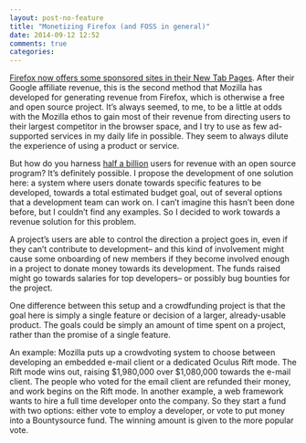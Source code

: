 ```yaml
---
layout: post-no-feature
title: "Monetizing Firefox (and FOSS in general)"
date: 2014-09-12 12:52
comments: true
categories: 
---
```


[Firefox now offers some sponsored sites in their New Tab Pages](https://support.mozilla.org/en-US/kb/how-do-tiles-work-firefox#w_enhanced-tiles). After their Google affiliate revenue, this is the second method that Mozilla has developed for generating revenue from Firefox, which is otherwise a free and open source project. It’s always seemed, to me, to be a little at odds with the Mozilla ethos to gain most of their revenue from directing users to their largest competitor in the browser space, and I try to use as few ad-supported services in my daily life in possible. They seem to always dilute the experience of using a product or service.

But how do you harness [half a billion](http://blog.mozilla.org/press/ataglance/) users for revenue with an open source program? It’s definitely possible. I propose the development of one solution here: a system where users donate towards specific features to be developed, towards a total estimated budget goal, out of several options that a development team can work on. I can’t imagine this hasn’t been done before, but I couldn’t find any examples. So I decided to work towards a revenue solution for this problem.

A project’s users are able to control the direction a project goes in, even if they can’t contribute to development– and this kind of involvement might cause some onboarding of new members if they become involved enough in a project to donate money towards its development. The funds raised might go towards salaries for top developers– or possibly bug bounties for the project.

One difference between this setup and a crowdfunding project is that the goal here is simply a single feature or decision of a larger, already-usable product. The goals could be simply an amount of time spent on a project, rather than the promise of a single feature.

An example: Mozilla puts up a crowdvoting system to choose between developing an embedded e-mail client or a dedicated Oculus Rift mode. The Rift mode wins out, raising $1,980,000 over $1,080,000 towards the e-mail client. The people who voted for the email client are refunded their money, and work begins on the Rift mode.
In another example, a web framework wants to hire a full time developer onto the company. So they start a fund with two options: either vote to employ a developer, or vote to put money into a Bountysource fund. The winning amount is given to the more popular vote.



